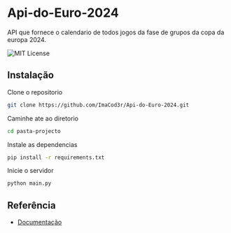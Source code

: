 # Api-do-Euro-2024
API que fornece o calendario de todos jogos da fase de grupos da copa da europa 2024.

![MIT License](https://img.shields.io/badge/License-MIT-green.svg)

## Instalação

Clone o repositorio

```bash
git clone https://github.com/ImaCod3r/Api-do-Euro-2024.git
```
Caminhe ate ao diretorio

```bash
cd pasta-projecto
```
Instale as dependencias

```bash
pip install -r requirements.txt
```
Inicie o servidor

```bash
python main.py
```
    
## Referência

 - [Documentação](https://https://api-do-euro-2024.onrender.com/docs/)



